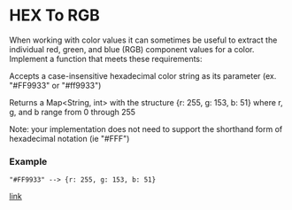 # HEX To RGB
When working with color values it can sometimes be useful to extract the individual red, green, and blue (RGB) component values for a color. Implement a function that meets these requirements:

Accepts a case-insensitive hexadecimal color string as its parameter (ex. "#FF9933" or "#ff9933")

Returns a Map<String, int> with the structure {r: 255, g: 153, b: 51} where r, g, and b range from 0 through 255

Note: your implementation does not need to support the shorthand form of hexadecimal notation (ie "#FFF")

### Example
```
"#FF9933" --> {r: 255, g: 153, b: 51}
```
[link](https://www.codewars.com/kata/5282b48bb70058e4c4000fa7/train/javascript)
